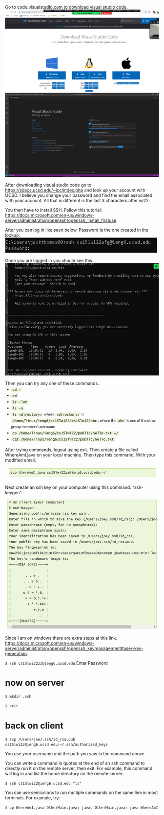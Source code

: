 
Go to code.visualstudio.com to download visual studio code.
![Image](VS-code-download.PNG)
![Image](vs-code.PNG)

After downloading visual studio code go to https://sdacs.ucsd.edu/~icc/index.php and look up your account with UCSD. I believe you change your password and find the email associated with your account. All that is different is the last 3 characters after wi22. 

You then have to install SSH. 
Follow this tutorial:
 https://docs.microsoft.com/en-us/windows-server/administration/openssh/openssh_install_firstuse. 

After you can log in like seen below. Password is the one created in the lookup.
![Image](ssh-login.PNG)

Once you are logged in you should see this.
![Image](logged-in.PNG)

Then you can try any one of these commands.
![Image](commands.PNG)

After trying commands, logout using exit. Then create a file called WhereAmI.java on your local machine. Then type this command. With your modified email.

![Image](scp-command.PNG)

Next create an ssh key on your computer using this command. “ssh-keygen”.

![Image](ssh-keygen.PNG)

Since I am on windows there are extra steps at this link. https://docs.microsoft.com/en-us/windows-server/administration/openssh/openssh_keymanagement#user-key-generation. 


`$ ssh cs15lwi22zz@ieng6.ucsd.edu`
Enter Password
# now on server
`$ mkdir .ssh`

`$ exit`
# back on client
`$ scp /Users/joe/.ssh/id_rsa.pub cs15lwi22@ieng6.ucsd.edu:~/.ssh/authorized_keys`

You use your username and the path you saw in the command above


You can write a command in quotes at the end of an ssh command to directly run it on the remote server, then exit. For example, this command will log in and list the home directory on the remote server:

`$ ssh cs15lwi22@ieng6.ucsd.edu "ls"`

You can use semicolons to run multiple commands on the same line in most terminals. For example, try:

`$ cp WhereAmI.java OtherMain.java; javac OtherMain.java; java WhereAmI`
